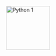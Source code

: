 

<a href="https://www.credly.com/badges/171ccacd-9ba6-4513-afee-13b08d3390c8" target="_blank">
<img src="https://images.credly.com/size/340x340/images/68c0b94d-f6ac-40b1-a0e0-921439eb092e/image.png" alt="Python 1" width="120" />

